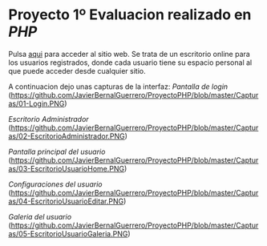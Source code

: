 # Proyecto 1º Evaluacion realizado en *PHP*

Pulsa [aqui](http://virtualboard.esy.es/View/accesoFormulario.php) para acceder al sitio web. Se trata de un escritorio online para los usuarios registrados, donde cada usuario tiene su espacio personal al que puede acceder desde cualquier sitio.

A continuacion dejo unas capturas de la interfaz:
*Pantalla de login*
(https://github.com/JavierBernalGuerrero/ProyectoPHP/blob/master/Capturas/01-Login.PNG)

*Escritorio Administrador*
(https://github.com/JavierBernalGuerrero/ProyectoPHP/blob/master/Capturas/02-EscritorioAdministrador.PNG)

*Pantalla principal del usuario*
(https://github.com/JavierBernalGuerrero/ProyectoPHP/blob/master/Capturas/03-EscritorioUsuarioHome.PNG)

*Configuraciones del usuario*
(https://github.com/JavierBernalGuerrero/ProyectoPHP/blob/master/Capturas/04-EscritorioUsuarioEditar.PNG)

*Galeria del usuario*
(https://github.com/JavierBernalGuerrero/ProyectoPHP/blob/master/Capturas/05-EscritorioUsuarioGaleria.PNG)
